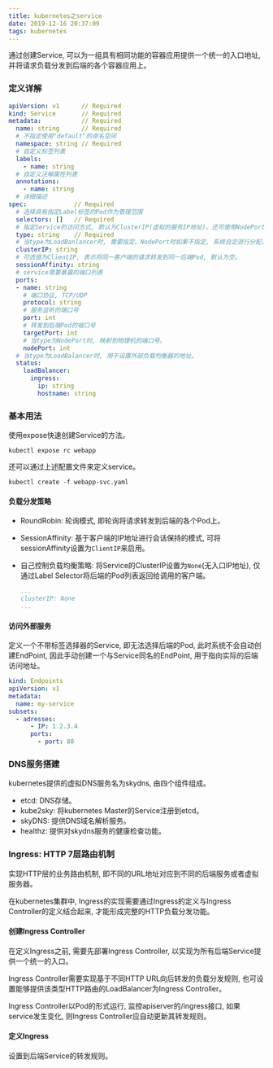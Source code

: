 ```yaml
---
title: kubernetes之service
date: 2019-12-16 20:37:09
tags: kubernetes
---
```


通过创建Service, 可以为一组具有相同功能的容器应用提供一个统一的入口地址, 并将请求负载分发到后端的各个容器应用上。

### 定义详解

```yaml
apiVersion: v1      // Required
kind: Service       // Required
metadata:           // Required
  name: string      // Required
  # 不指定使用"default"的命名空间
  namespace: string // Required
  # 自定义标签列表
  labels:
    - name: string
  # 自定义注解属性列表  
  annotations:
    - name: string
  # 详细描述  
spec:             // Required
  # 选择具有指定Label标签的Pod作为管理范围
  selectors: []   // Required
  # 指定Service的访问方式, 默认为ClusterIP(虚拟的服务IP地址)。还可使用NodePort(宿主机IP+端口即可访问), LoadBalancer(使用外接负载均衡器完成到服务的负载分发)
  type: string    // Required
  # 当type为LoadBanlancer时, 需要指定。NodePort时如果不指定, 系统自定进行分配。
  clusterIP: string
  # 可选值为ClientIP, 表示将同一客户端的请求转发到同一后端Pod, 默认为空。
  sessionAffinity: string
  # service需要暴露的端口列表
  ports:
  - name: string
    # 端口协议, TCP/UDP
    protocol: string
    # 服务监听的端口号
    port: int
    # 转发到后端Pod的端口号
    targetPort: int
    # 当type为NodePort时, 映射到物理机的端口号。
    nodePort: int
  # 当type为LoadBalancer时, 用于设置外部负载均衡器的地址。  
  status:
    loadBalancer:
      ingress:
        ip: string
        hostname: string																
```



### 基本用法

使用expose快速创建Service的方法。

```shell
kubectl expose rc webapp
```

还可以通过上述配置文件来定义service。

```shell
kubectl create -f webapp-svc.yaml
```

#### 负载分发策略

* RoundRobin: 轮询模式, 即轮询将请求转发到后端的各个Pod上。

* SessionAffinity: 基于客户端的IP地址进行会话保持的模式, 可将sessionAffinity设置为`ClientIP`来启用。

* 自己控制负载均衡策略: 将Service的ClusterIP设置为`None`(无入口IP地址), 仅通过Label Selector将后端的Pod列表返回给调用的客户端。

  ```yaml
  ...
  clusterIP: None
  ...
  ```

#### 访问外部服务

定义一个不带标签选择器的Service, 即无法选择后端的Pod, 此时系统不会自动创建EndPoint, 因此手动创建一个与Service同名的EndPoint, 用于指向实际的后端访问地址。

```yaml
kind: Endpoints
apiVersion: v1
metadata:
  name: my-service
subsets:
  - adresses:
      - IP: 1.2.3.4
      ports:
        - port: 80
```



### DNS服务搭建

kubernetes提供的虚拟DNS服务名为skydns, 由四个组件组成。

* etcd: DNS存储。
* kube2sky: 将kubernetes Master的Service注册到etcd。
* skyDNS: 提供DNS域名解析服务。
* healthz: 提供对skydns服务的健康检查功能。



### Ingress: HTTP 7层路由机制

实现HTTP层的业务路由机制, 即不同的URL地址对应到不同的后端服务或者虚拟服务器。

在kubernetes集群中, Ingress的实现需要通过Ingress的定义与Ingress Controller的定义结合起来, 才能形成完整的HTTP负载分发功能。

#### 创建Ingress Controller

在定义Ingress之前, 需要先部署Ingress Controller, 以实现为所有后端Service提供一个统一的入口。

Ingress Controller需要实现基于不同HTTP URL向后转发的负载分发规则, 也可设置能够提供该类型HTTP路由的LoadBalancer为Ingress Controller。

Ingress Controller以Pod的形式运行, 监控apiserver的/ingress接口, 如果service发生变化, 则Ingress Controller应自动更新其转发规则。

#### 定义Ingress

设置到后端Service的转发规则。